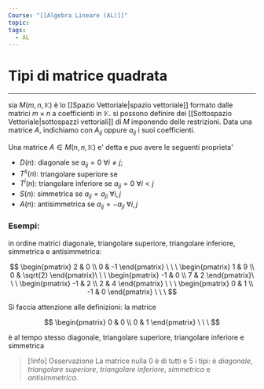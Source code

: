 ```yaml
---
Course: "[[Algebra Lineare (AL)]]"
topic: 
tags:
  - AL
---
```


# Tipi di matrice quadrata
---
sia  $M(m, n, \mathbb{K})$ è lo [[Spazio Vettoriale|spazio vettoriale]] formato dalle matrici $m \times n$ a coefficienti in $\mathbb{K}$. 
si possono definire dei [[Sottospazio Vettoriale|sottospazzi vettoriali]] di $M$ imponendo delle restrizioni.
Data una matrice $A$, indichiamo con $A_{ij}$ oppure $a_{ij}$ i suoi coefficienti. 


Una matrice $A\in M(n,n,\mathbb{K})$ e' detta e puo avere le seguenti proprieta'

- $D(n) :$ diagonale se $a_{ij} = 0 \ \forall i \not= j$;
- $T^s(n):$ triangolare superiore se
- $T^i (n):$ triangolare inferiore se $a_{ij} = 0\ \forall i < j$
- $S(n):$  simmetrica se $a_{ij} = a_{ji} \ \forall i, j$
- $A(n):$  antisimmetrica se $a_{ij} = −a_{ji}\ \forall i, j$

### Esempi:

in ordine matrici diagonale, triangolare superiore, triangolare inferiore, simmetrica e antisimmetrica:

$$
\begin{pmatrix}
2 & 0 \\
0 & -1
\end{pmatrix} \ \ \ \begin{pmatrix}
1 & 9 \\
0 & \sqrt{2}
\end{pmatrix}\ \ \
\begin{pmatrix}
-1 & 0 \\
7 & 2
\end{pmatrix}\ \ \
\begin{pmatrix}
-1 & 2 \\
2 & 4
\end{pmatrix} \ \ \
\begin{pmatrix}
0 & 1 \\
-1 & 0
\end{pmatrix} \ \ \
$$

Si faccia attenzione alle definizioni: la matrice

$$
\begin{pmatrix}
0 & 0 \\
0 & 1
\end{pmatrix} \ \ \
$$

è al tempo stesso diagonale, triangolare superiore, triangolare inferiore e simmetrica

>[!info]  Osservazione
> La matrice nulla 0 è di tutti e 5 i tipi: è _diagonale_, _triangolare superiore_, _triangolare inferiore_, _simmetrica_ e _antisimmetrica_.
